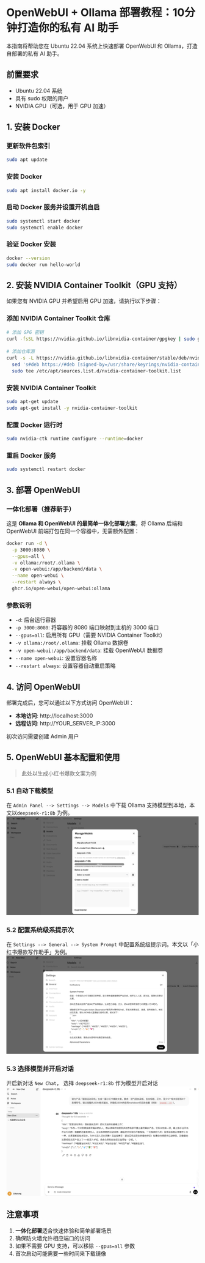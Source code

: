 # OpenWebUI + Ollama 部署教程：10分钟打造你的私有 AI 助手

本指南将帮助您在 Ubuntu 22.04 系统上快速部署 OpenWebUI 和 Ollama，打造自部署的私有 AI 助手。

## 前置要求

- Ubuntu 22.04 系统
- 具有 sudo 权限的用户
- NVIDIA GPU（可选，用于 GPU 加速）

## 1. 安装 Docker

### 更新软件包索引

```bash
sudo apt update
```

### 安装 Docker

```bash
sudo apt install docker.io -y
```

### 启动 Docker 服务并设置开机自启

```bash
sudo systemctl start docker
sudo systemctl enable docker
```

### 验证 Docker 安装

```bash
docker --version
sudo docker run hello-world
```

## 2. 安装 NVIDIA Container Toolkit（GPU 支持）

如果您有 NVIDIA GPU 并希望启用 GPU 加速，请执行以下步骤：

### 添加 NVIDIA Container Toolkit 仓库

```bash
# 添加 GPG 密钥
curl -fsSL https://nvidia.github.io/libnvidia-container/gpgkey | sudo gpg --dearmor -o /usr/share/keyrings/nvidia-container-toolkit-keyring.gpg

# 添加仓库源
curl -s -L https://nvidia.github.io/libnvidia-container/stable/deb/nvidia-container-toolkit.list | \
  sed 's#deb https://#deb [signed-by=/usr/share/keyrings/nvidia-container-toolkit-keyring.gpg] https://#g' | \
  sudo tee /etc/apt/sources.list.d/nvidia-container-toolkit.list
```

### 安装 NVIDIA Container Toolkit

```bash
sudo apt-get update
sudo apt-get install -y nvidia-container-toolkit
```

### 配置 Docker 运行时

```bash
sudo nvidia-ctk runtime configure --runtime=docker
```

### 重启 Docker 服务

```bash
sudo systemctl restart docker
```

## 3. 部署 OpenWebUI

### 一体化部署（推荐新手）

这是 **Ollama 和 OpenWebUI 的最简单一体化部署方案**，将 Ollama 后端和 OpenWebUI 前端打包在同一个容器中，无需额外配置：

```bash
docker run -d \
  -p 3000:8080 \
  --gpus=all \
  -v ollama:/root/.ollama \
  -v open-webui:/app/backend/data \
  --name open-webui \
  --restart always \
  ghcr.io/open-webui/open-webui:ollama
```

### 参数说明

- `-d`: 后台运行容器
- `-p 3000:8080`: 将容器的 8080 端口映射到主机的 3000 端口
- `--gpus=all`: 启用所有 GPU（需要 NVIDIA Container Toolkit）
- `-v ollama:/root/.ollama`: 挂载 Ollama 数据卷
- `-v open-webui:/app/backend/data`: 挂载 OpenWebUI 数据卷
- `--name open-webui`: 设置容器名称
- `--restart always`: 设置容器自动重启策略

## 4. 访问 OpenWebUI

部署完成后，您可以通过以下方式访问 OpenWebUI：

- **本地访问**: http://localhost:3000
- **远程访问**: http://YOUR_SERVER_IP:3000

初次访问需要创建 Admin 用户

## 5. OpenWebUI 基本配置和使用

> 此处以生成小红书爆款文案为例

### 5.1 自动下载模型
在 `Admin Panel --> Settings --> Models` 中下载 Ollama 支持模型到本地，本文以`deepseek-r1:8b` 为例。
![Download Model](image01.png)

### 5.2 配置系统级系提示次
在 `Settings --> General --> System Prompt` 中配置系统级提示词。本文以「小红书爆款写作助手」为例。
![Syetem Prompt](image02.png)

### 5.3 选择模型并开启对话
开启新对话 `New Chat`， 选择 `deepseek-r1:8b` 作为模型开启对话
![New Chat](image03.png)

## 注意事项

1. **一体化部署**适合快速体验和简单部署场景
3. 确保防火墙允许相应端口的访问
4. 如果不需要 GPU 支持，可以移除 `--gpus=all` 参数
5. 首次启动可能需要一些时间来下载镜像